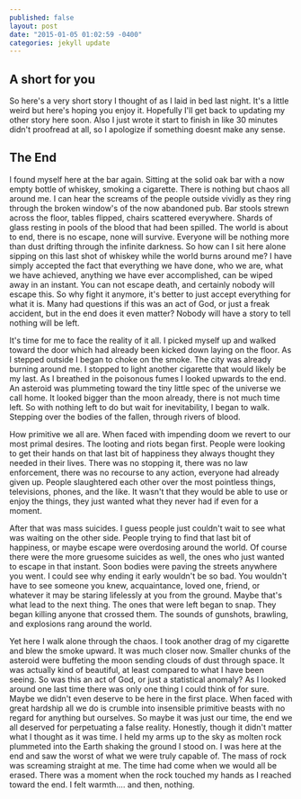 ```yaml
---
published: false
layout: post
date: "2015-01-05 01:02:59 -0400"
categories: jekyll update
---
```



## A short for you
 
So here's a very short story I thought of as I laid in bed last night. It's a little weird but here's hoping you enjoy it. Hopefully I'll get back to updating my other story here soon. Also I just wrote it start to finish in like 30 minutes didn't proofread at all, so I apologize if something doesnt make any sense.
 
## The End
 
I found myself here at the bar again. Sitting at the solid oak bar with a now empty bottle of whiskey, smoking a cigarette. There is nothing but chaos all around me. I can hear the screams of the people outside vividly as they ring through the broken window's of the now abandoned pub. Bar stools strewn across the floor, tables flipped, chairs scattered everywhere. Shards of glass resting in pools of the blood that had been spilled. The world is about to end, there is no escape, none will survive.  Everyone will be nothing more than dust drifting through the infinite darkness. So how can I sit here alone sipping on this last shot of whiskey while the world burns around me? I have simply accepted the fact that everything we have done, who we are, what we have achieved, anything we have ever accomplished, can be wiped away in an instant. You can not escape death, and certainly nobody will escape this. So why fight it anymore, it's better to just accept everything for what it is. Many had questions if this was an act of God, or just a freak accident, but in the end does it even matter? Nobody will have a story to tell nothing will be left.
 
It's time for me to face the reality of it all. I picked myself up and walked toward the door which had already been kicked down laying on the floor. As I stepped outside I began to choke on the smoke. The city was already burning around me. I stopped to light another cigarette that would likely be my last. As I breathed in the poisonous fumes I looked upwards to the end. An asteroid was plummeting toward the tiny little spec of the universe we call home. It looked bigger than the moon already, there is not much time left. So with nothing left to do but wait for inevitability, I began to walk. Stepping over the bodies of the fallen, through rivers of blood.
 
How primitive we all are. When faced with impending doom we revert to our most primal desires. The looting and riots began first. People were looking to get their hands on that last bit of happiness they always thought they needed in their lives. There was no stopping it, there was no law enforcement, there was no recourse to any action, everyone had already given up. People slaughtered each other over the most pointless things, televisions, phones, and the like. It wasn't that they would be able to use or enjoy the things, they just wanted what they never had if even for a moment.
 
After that was mass suicides. I guess people just couldn't wait to see what was waiting on the other side. People trying to find that last bit of happiness, or maybe escape were overdosing around the world. Of course there were the more gruesome suicides as well, the ones who just wanted to escape in that instant. Soon bodies were paving the streets anywhere you went. I could see why ending it early wouldn't be so bad. You wouldn't have to see someone you knew, acquaintance, loved one, friend, or whatever it may be staring lifelessly at you from the ground. Maybe that's what lead to the next thing. The ones that were left began to snap. They began killing anyone that crossed them. The sounds of gunshots, brawling, and explosions rang around the world.
 
Yet here I walk alone through the chaos. I took another drag of my cigarette and blew the smoke upward. It was much closer now. Smaller chunks of the asteroid were buffeting the moon sending clouds of dust through space. It was actually kind of beautiful, at least compared to what I have been seeing. So was this an act of God, or just a statistical anomaly? As I looked around one last time there was only one thing I could think of for sure. Maybe we didn't even deserve to be here in the first place. When faced with great hardship all we do is crumble into insensible primitive beasts with no regard for anything but ourselves. So maybe it was just our time, the end we all deserved for perpetuating a false reality. Honestly, though it didn't matter what I thought as it was time. I held my arms up to the sky as molten rock plummeted into the Earth shaking the ground I stood on. I was here at the end and saw the worst of what we were truly capable of. The mass of rock was screaming straight at me. The time had come when we would all be erased. There was a moment when the rock touched my hands as I reached toward the end. I felt warmth…. and then, nothing.
